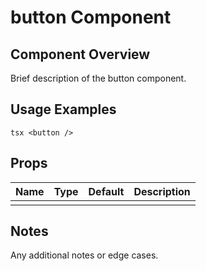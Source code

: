 # button Component

## Component Overview

Brief description of the button component.

## Usage Examples

`tsx
<button />
`

## Props

| Name | Type | Default | Description |
| ---- | ---- | ------- | ----------- |
|      |      |         |             |

## Notes

Any additional notes or edge cases.
